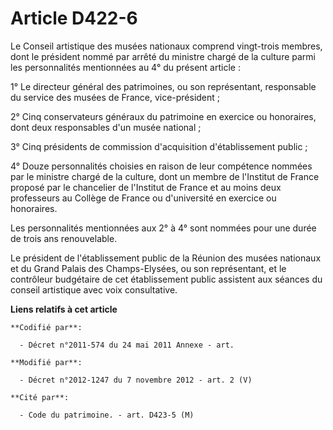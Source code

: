 # Article D422-6

Le Conseil artistique des musées nationaux comprend vingt-trois membres, dont le président nommé par arrêté du ministre
chargé de la culture parmi les personnalités mentionnées au 4° du présent article : 

1° Le directeur général des patrimoines, ou son représentant, responsable du service des musées de France, vice-président ; 

2° Cinq conservateurs généraux du patrimoine en exercice ou honoraires, dont deux responsables d'un musée national ; 

3° Cinq présidents de commission d'acquisition d'établissement public ; 

4° Douze personnalités choisies en raison de leur compétence nommées par le ministre chargé de la culture, dont un membre de
l'Institut de France proposé par le chancelier de l'Institut de France et au moins deux professeurs au Collège de France ou
d'université en exercice ou honoraires. 

Les personnalités mentionnées aux 2° à 4° sont nommées pour une durée de trois ans renouvelable. 

Le président de l'établissement public de la Réunion des musées nationaux et du Grand Palais des Champs-Elysées, ou son
représentant, et le        contrôleur budgétaire de cet établissement public assistent aux séances du conseil artistique avec
voix consultative.

**Liens relatifs à cet article**

	**Codifié par**:

	  - Décret n°2011-574 du 24 mai 2011 Annexe - art.

	**Modifié par**:

	  - Décret n°2012-1247 du 7 novembre 2012 - art. 2 (V)

	**Cité par**:

	  - Code du patrimoine. - art. D423-5 (M)

